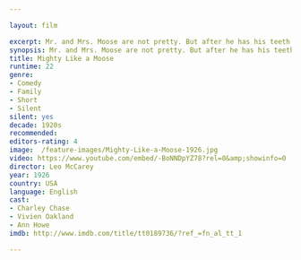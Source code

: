 ```yaml
---

layout: film

excerpt: Mr. and Mrs. Moose are not pretty. But after he has his teeth fixed and she has her nose done they look great. They meet by accident and don't recognize each other. They make plans for an illicit rendezvous, both nervous about stepping out on their spouses, but happy to feel attractive for the first time. The only problem&#58; how to keep the spouse from finding out.
synopsis: Mr. and Mrs. Moose are not pretty. But after he has his teeth fixed and she has her nose done they look great. They meet by accident and don't recognize each other. They make plans for an illicit rendezvous, both nervous about stepping out on their spouses, but happy to feel attractive for the first time. The only problem&#58; how to keep the spouse from finding out.
title: Mighty Like a Moose
runtime: 22
genre: 
- Comedy
- Family
- Short
- Silent
silent: yes
decade: 1920s
recommended: 
editors-rating: 4
image:  /feature-images/Mighty-Like-a-Moose-1926.jpg  
video: https://www.youtube.com/embed/-BoNNDpYZ78?rel=0&amp;showinfo=0
director: Leo McCarey
year: 1926
country: USA
language: English
cast:
- Charley Chase
- Vivien Oakland
- Ann Howe
imdb: http://www.imdb.com/title/tt0189736/?ref_=fn_al_tt_1

---
```

